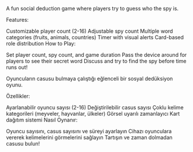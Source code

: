 A fun social deduction game where players try to guess who the spy is.

Features:

Customizable player count (2-16)
Adjustable spy count
Multiple word categories (fruits, animals, countries)
Timer with visual alerts
Card-based role distribution
How to Play:

Set player count, spy count, and game duration
Pass the device around for players to see their secret word
Discuss and try to find the spy before time runs out!


Oyuncuların casusu bulmaya çalıştığı eğlenceli bir sosyal dedüksiyon oyunu.

Özellikler:

Ayarlanabilir oyuncu sayısı (2-16)
Değiştirilebilir casus sayısı
Çoklu kelime kategorileri (meyveler, hayvanlar, ülkeler)
Görsel uyarılı zamanlayıcı
Kart dağıtım sistemi
Nasıl Oynanır:

Oyuncu sayısını, casus sayısını ve süreyi ayarlayın
Cihazı oyunculara vererek kelimelerini görmelerini sağlayın
Tartışın ve zaman dolmadan casusu bulun!
